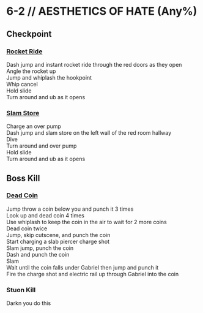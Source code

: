 # 6-2 // AESTHETICS OF HATE (Any%)


## Checkpoint

### [Rocket Ride](https://youtu.be/bFLRgSnoQbo)
Dash jump and instant rocket ride through the red doors as they open <br/>
Angle the rocket up <br/>
Jump and whiplash the hookpoint <br/>
Whip cancel <br/>
Hold slide  <br/>
Turn around and ub as it opens <br/>

### [Slam Store](https://youtu.be/mMjFsTK1bfg)
Charge an over pump <br/>
Dash jump and slam store on the left wall of the red room hallway <br/>
Dive <br/>
Turn around and over pump <br/>
Hold slide  <br/>
Turn around and ub as it opens <br/>
## Boss Kill

### [Dead Coin](https://youtu.be/bFLRgSnoQbo)
Jump throw a coin below you and punch it 3 times <br/>
Look up and dead coin 4 times <br/>
Use whiplash to keep the coin in the air to wait for 2 more coins <br/>
Dead coin twice <br/>
Jump, skip cutscene, and punch the coin <br/>
Start charging a slab piercer charge shot <br/>
Slam jump, punch the coin <br/>
Dash and punch the coin <br/>
Slam <br/>
Wait until the coin falls under Gabriel then jump and punch it <br/>
Fire the charge shot and electric rail up through Gabriel into the coin

### Stuon Kill 
Darkn you do this